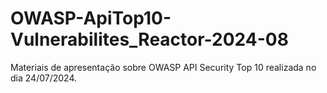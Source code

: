 # OWASP-ApiTop10-Vulnerabilites_Reactor-2024-08
 Materiais de apresentação sobre OWASP API Security Top 10 realizada no dia 24/07/2024. 
